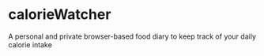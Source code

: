 # calorieWatcher
 A personal and private browser-based food diary to keep track of your daily calorie intake
